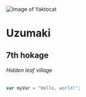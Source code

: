 ![Image of Yaktocat](https://octodex.github.com/images/yaktocat.png)
# Uzumaki
## 7th hokage
###### Hidden leaf village
``` javascript
var myVar = "Hello, world!";
```
